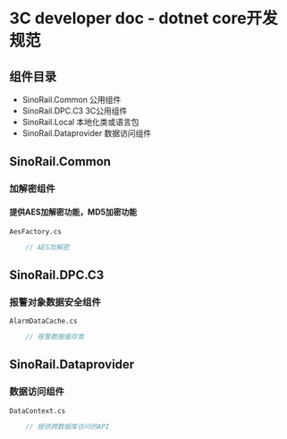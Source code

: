 3C developer doc - dotnet core开发规范
=================
  
组件目录
-----------------------------------
+ SinoRail.Common            公用组件
+ SinoRail.DPC.C3            3C公用组件
+ SinoRail.Local            本地化类或语言包
+ SinoRail.Dataprovider            数据访问组件

SinoRail.Common
-----------------------------------
### 加解密组件
#### 提供AES加解密功能，MD5加密功能
    AesFactory.cs
```C#
    // AES加解密

```
SinoRail.DPC.C3
-----------------------------------
### 报警对象数据安全组件
    AlarmDataCache.cs
```c# 
    // 报警数据缓存类

```

SinoRail.Dataprovider
-----------------------------------
### 数据访问组件
    DataContext.cs
```c# 
    // 提供跨数据库访问的API

```

